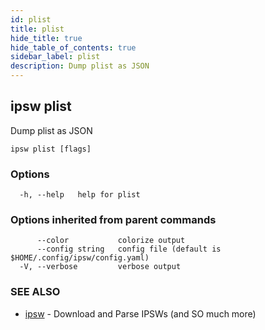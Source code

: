 ```yaml
---
id: plist
title: plist
hide_title: true
hide_table_of_contents: true
sidebar_label: plist
description: Dump plist as JSON
---
```

## ipsw plist

Dump plist as JSON

```
ipsw plist [flags]
```

### Options

```
  -h, --help   help for plist
```

### Options inherited from parent commands

```
      --color           colorize output
      --config string   config file (default is $HOME/.config/ipsw/config.yaml)
  -V, --verbose         verbose output
```

### SEE ALSO

* [ipsw](/docs/cli/ipsw)	 - Download and Parse IPSWs (and SO much more)

